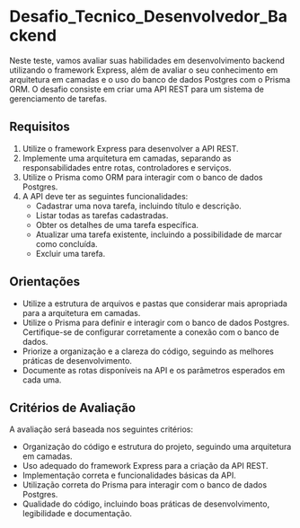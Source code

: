 # Desafio_Tecnico_Desenvolvedor_Backend
Neste teste, vamos avaliar suas habilidades em desenvolvimento backend utilizando o framework Express, além de avaliar o seu conhecimento em arquitetura em camadas e o uso do banco de dados Postgres com o Prisma ORM. O desafio consiste em criar uma API REST para um sistema de gerenciamento de tarefas.

## Requisitos

1. Utilize o framework Express para desenvolver a API REST.
2. Implemente uma arquitetura em camadas, separando as responsabilidades entre rotas, controladores e serviços.
3. Utilize o Prisma como ORM para interagir com o banco de dados Postgres.
4. A API deve ter as seguintes funcionalidades:
   - Cadastrar uma nova tarefa, incluindo título e descrição.
   - Listar todas as tarefas cadastradas.
   - Obter os detalhes de uma tarefa específica.
   - Atualizar uma tarefa existente, incluindo a possibilidade de marcar como concluída.
   - Excluir uma tarefa.

## Orientações

  - Utilize a estrutura de arquivos e pastas que considerar mais apropriada para a arquitetura em camadas.
  - Utilize o Prisma para definir e interagir com o banco de dados Postgres. Certifique-se de configurar corretamente a conexão com o banco de dados.
  - Priorize a organização e a clareza do código, seguindo as melhores práticas de desenvolvimento.
  - Documente as rotas disponíveis na API e os parâmetros esperados em cada uma.
## Critérios de Avaliação

A avaliação será baseada nos seguintes critérios:

  - Organização do código e estrutura do projeto, seguindo uma arquitetura em camadas.
  - Uso adequado do framework Express para a criação da API REST.
  - Implementação correta e funcionalidades básicas da API.
  - Utilização correta do Prisma para interagir com o banco de dados Postgres.
  - Qualidade do código, incluindo boas práticas de desenvolvimento, legibilidade e documentação.
